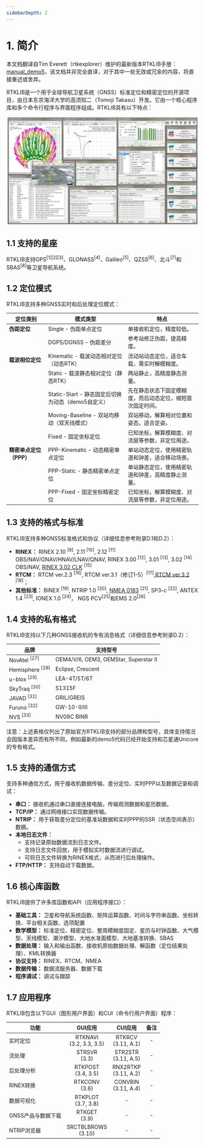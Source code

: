 ```yaml
---
sidebarDepth: 2
---
```


# 1. 简介

本文档翻译自Tim Everett（rtkexplorer）维护的最新版本RTKLIB手册：[manual_demo5](https://rtkexplorer.com/pdfs/manual_demo5.pdf)，该文档并非完全直译，对于其中一些无效或冗余的内容，将直接重述或舍弃。

RTKLIB是一个用于全球导航卫星系统（GNSS）标准定位和精密定位的开源项目，由日本东京海洋大学的高须知二（Tomoji Takasu）开发。它由一个核心程序库和多个命令行程序与界面程序组成。RTKLIB具有以下特点：

![](https://raw.githubusercontent.com/salmoshu/Winchell-ImgBed/main/img/20250707-184113.jpg)

## 1.1 支持的星座

RTKLIB支持GPS<sup>[1][2][3]</sup>、GLONASS<sup>[4]</sup>、Galileo<sup>[5]</sup>、QZSS<sup>[6]</sup>、北斗<sup>[7]</sup>和SBAS<sup>[8]</sup>等卫星导航系统。

## 1.2 定位模式

RTKLIB支持多种GNSS实时和后处理定位模式：

| 定位类别             | 模式类型                              | 特点                                                                 |
|----------------------|--------------------------------------------|----------------------------------------------------------------------|
| **伪距定位**         | Single - 伪距单点定位                      | 单接收机定位，精度较低。                                             |
|                      | DGPS/DGNSS - 伪距差分                     | 参考站修正伪距，提高精度。                                           |
| **载波相位定位**     | Kinematic - 载波动态相对定位（动态RTK）    | 流动站动态定位，适合车载，需实时解模糊度。                           |
|                      | Static - 载波静态相对定位（静态RTK）       | 两站静止，高精度静态测量。                       |
|                      | Static-Start - 静态固定后切换为动态（demo5自定义） | 先在静态状态下固定模糊度，而后动态定位，缩短首次固定时间。 |
|                      | Moving-Baseline - 双站均移动（双天线模式） | 双站移动，解算相对位置和姿态，适合定姿。                             |
|                      | Fixed - 固定坐标定位                       | 已知坐标，解算模糊度、对流层等参数，非定位用途。                     |
| **精密单点定位（PPP）** | PPP-Kinematic - 动态精密单点定位           | 单站动态定位，使用精密轨道和钟差，适合移动场景。                       |
|                      | PPP-Static - 静态精密单点定位              | 单站静态定位，使用精密轨道和钟差，高精度静止测量。                         |
|                      | PPP-Fixed - 固定坐标精密定位               | 已知坐标，解算模糊度、对流层等参数，非定位用途。                     |

## 1.3 支持的格式与标准

RTKLIB支持多种GNSS标准格式和协议（详细信息参考附录D.1和D.2）：
   
- **RINEX：** RINEX 2.10 <sup>[9]</sup>, 2.11 <sup>[10]</sup>, 2.12 <sup>[11]</sup> OBS/NAV/GNAV/HNAV/LNAV/QNAV, RINEX 3.00 <sup>[12]</sup>, 3.01 <sup>[13]</sup>, 3.02 <sup>[14]</sup> OBS/NAV, <u>RINEX 3.02 CLK</u> <sup>[15]</sup>
- **RTCM：** RTCM ver.2.3 <sup>[16]</sup>, RTCM ver.3.1（修订1-5）<sup>[17]</sup>,<u>RTCM ver.3.2</u> <sup>[18]</sup>；
- **其他标准：** BINEX <sup>[19]</sup>, NTRIP 1.0 <sup>[20]</sup>, <u>NMEA 0183</u> <sup>[21]</sup>, SP3-c <sup>[22]</sup>, ANTEX 1.4 <sup>[23]</sup>, IONEX 1.0 <sup>[24]</sup>， NGS PCV<sup>[25]</sup>和EMS 2.0<sup>[26]</sup>

## 1.4 支持的私有格式

RTKLIB支持以下几种GNSS接收机的专有消息格式（详细信息参考附录D.2）：

| **品牌**     | **支持型号**                              |
| ---------- | ------------------------------------- |
| NovAtel <sup>[27]</sup>    | OEM4/V/6, OEM3, OEMStar, Superstar II |
| Hemisphere <sup>[28]</sup> | Eclipse, Crescent                     |
| u-blox <sup>[29]</sup>     | LEA-4T/5T/6T                          |
| SkyTraq <sup>[30]</sup>    | S1315F                                |
| JAVAD <sup>[31]</sup>      | GRIL/GREIS                            |
| Furuno <sup>[32]</sup>     | GW-10-II/III                          |
| NVS <sup>[33]</sup>        | NV08C BINR                            |

注意：上述表格仅列出了原始官方RTKLIB支持的部分品牌和型号，具体支持情况会因版本差异而有所不同，例如最新的demo5代码已经开始支持和芯星通Unicore的专有格式。

## 1.5 支持的通信方式
   
支持多种通信方式，用于接收机数据传输、差分定位、实时PPP以及数据记录和调试：
- **串口：** 接收机通过串口直接连接电脑，传输观测数据和星历数据。
- **TCP/IP：** 通过网络接口实现数据传输。
- **NTRIP：** 用于获取差分定位的基准站数据和实时PPP的SSR（状态空间表示）数据。
- **本地日志文件：**
  - 支持记录原始数据流到日志文件。
  - 支持日志文件回放，用于模拟实时数据流进行调试。
  - 可将日志文件转换为RINEX格式，从而进行后处理操作。
- **FTP/HTTP：** 支持自动下载数据。

## 1.6 核心库函数

RTKLIB提供了许多库函数和API（应用程序接口）：
   
- **基础工具：** 卫星和导航系统函数、矩阵运算函数、时间与字符串函数、坐标转换、平台相关函数、选项配置
- **数学模型：** 标准定位、精密定位、整周模糊度固定、星历与时钟函数、大气模型、天线模型、潮汐模型、大地水准面模型、大地基准转换、SBAS
- **数据处理：** 输入和输出函数、接收机原始数据处理、解函数（定位结果处理）、KML转换器
- **协议支持：** RINEX、RTCM、NMEA
- **数据传输：** 数据流服务器、数据下载
- **程序调试：** 调试与跟踪

## 1.7 应用程序

RTKLIB包含以下GUI（图形用户界面）和CUI（命令行用户界面）程序：
<table style="text-align: center;">
 <thead>
    <tr>
      <th>功能</th>
      <th>GUI应用</th>
      <th>CUI应用</th>
      <th>备注</th>
    </tr>
 </thead>
 <tbody>
    <tr>
      <td style="text-align: left;">实时定位</td>
      <td>RTKNAVI<br>(3.2, 3.3, 3.5)</td>
      <td>RTKRCV<br>(3.11, A.1)</td>
      <td>-</td>
    </tr>
    <tr>
      <td style="text-align: left;">流处理</td>
      <td>STRSVR<br>(3.3)</td>
      <td>STR2STR<br>(3.11, A.5)</td>
      <td>-</td>
    </tr>
    <tr>
      <td style="text-align: left;">后处理分析</td>
      <td>RTKPOST<br>(3.4, 3.5)</td>
      <td>RNX2RTKP<br>(3.11, A.2)</td>
      <td>-</td>
    </tr>
    <tr>
      <td style="text-align: left;">RINEX转换</td>
      <td>RTKCONV<br>(3.6)</td>
      <td>CONVBIN<br>(3.11, A.4)</td>
      <td>-</td>
    </tr>
    <tr>
      <td style="text-align: left;">数据可视化</td>
      <td>RTKPLOT<br>(3.7, 3.8)</td>
      <td>-</td>
      <td>-</td>
    </tr>
    <tr>
      <td style="text-align: left;">GNSS产品与数据下载</td>
      <td>RTKGET<br>(3.9)</td>
      <td>-</td>
      <td>-</td>
    </tr>
    <tr>
      <td style="text-align: left;">NTRIP浏览器</td>
      <td>SRCTBLBROWS<br>(3.10)</td>
      <td>-</td>
      <td>-</td>
    </tr>
 </tbody>
</table>
